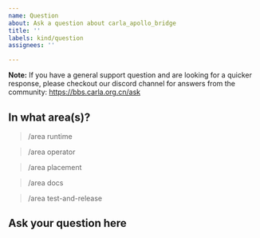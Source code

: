 ```yaml
---
name: Question
about: Ask a question about carla_apollo_bridge
title: ''
labels: kind/question
assignees: ''

---
```


**Note:** If you have a general support question and are looking for a quicker response, please checkout our discord channel for answers from the community:
https://bbs.carla.org.cn/ask

## In what area(s)?

<!-- Remove the '> ' to select -->

> /area runtime

> /area operator

> /area placement

> /area docs

> /area test-and-release

## Ask your question here
